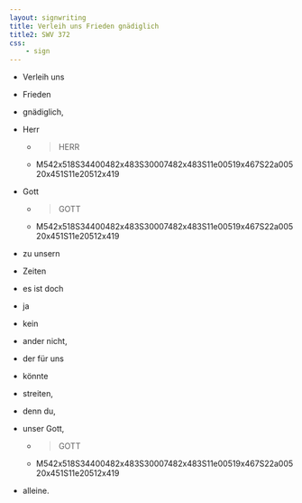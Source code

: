 ```yaml
---
layout: signwriting
title: Verleih uns Frieden gnädiglich
title2: SWV 372
css:
    - sign
---
```


<!--
https://www.signbank.org/signpuddle2.0/searchword.php
https://www.sutton-signwriting.io/signmaker
-->
	
- Verleih uns
- Frieden
- gnädiglich,

- Herr
    + > HERR
    + M542x518S34400482x483S30007482x483S11e00519x467S22a00520x451S11e20512x419
- Gott
    + > GOTT
    + M542x518S34400482x483S30007482x483S11e00519x467S22a00520x451S11e20512x419

- zu unsern 
- Zeiten

- es ist doch
- ja
- kein
- ander nicht,

- der für uns
- könnte
- streiten,

- denn du,
- unser Gott,
    + > GOTT
    + M542x518S34400482x483S30007482x483S11e00519x467S22a00520x451S11e20512x419
- alleine.


